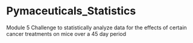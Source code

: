 # Pymaceuticals_Statistics
Module 5 Challenge to statistically analyze data for the effects of certain cancer treatments on mice over a 45 day period
